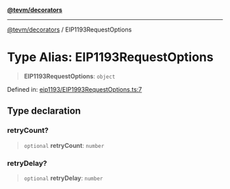 [**@tevm/decorators**](../README.md)

***

[@tevm/decorators](../globals.md) / EIP1193RequestOptions

# Type Alias: EIP1193RequestOptions

> **EIP1193RequestOptions**: `object`

Defined in: [eip1193/EIP1993RequestOptions.ts:7](https://github.com/evmts/tevm-monorepo/blob/main/packages/decorators/src/eip1193/EIP1993RequestOptions.ts#L7)

## Type declaration

### retryCount?

> `optional` **retryCount**: `number`

### retryDelay?

> `optional` **retryDelay**: `number`
